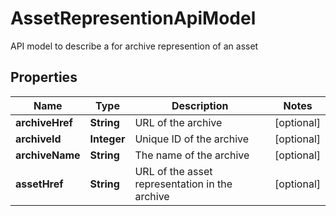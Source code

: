 

# AssetRepresentionApiModel

API model to describe a for archive represention of an asset

## Properties

| Name | Type | Description | Notes |
|------------ | ------------- | ------------- | -------------|
|**archiveHref** | **String** | URL of the archive |  [optional] |
|**archiveId** | **Integer** | Unique ID of the archive |  [optional] |
|**archiveName** | **String** | The name of the archive |  [optional] |
|**assetHref** | **String** | URL of the asset representation in the archive |  [optional] |



